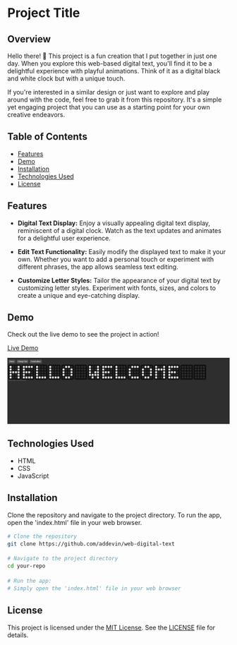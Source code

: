 # Project Title

## Overview

Hello there! 👋 This project is a fun creation that I put together in just one day. When you explore this web-based digital text, you'll find it to be a delightful experience with playful animations. Think of it as a digital black and white clock but with a unique touch.

If you're interested in a similar design or just want to explore and play around with the code, feel free to grab it from this repository. It's a simple yet engaging project that you can use as a starting point for your own creative endeavors.



## Table of Contents

- [Features](#features)
- [Demo](#demo)
- [Installation](#installation)
- [Technologies Used](#technologies-used)
- [License](#license)

## Features

- **Digital Text Display:** Enjoy a visually appealing digital text display, reminiscent of a digital clock. Watch as the text updates and animates for a delightful user experience.

- **Edit Text Functionality:** Easily modify the displayed text to make it your own. Whether you want to add a personal touch or experiment with different phrases, the app allows seamless text editing.

- **Customize Letter Styles:** Tailor the appearance of your digital text by customizing letter styles. Experiment with fonts, sizes, and colors to create a unique and eye-catching display.


## Demo

Check out the live demo to see the project in action!

[Live Demo](link_to_live_demo)

![Demo](./preview/Screenshot_2024-02-02_191311.png)

## Technologies Used

- HTML
- CSS
- JavaScript


## Installation

Clone the repository and navigate to the project directory. To run the app, open the 'index.html' file in your web browser.

```bash
# Clone the repository
git clone https://github.com/addevin/web-digital-text

# Navigate to the project directory
cd your-repo

# Run the app:
# Simply open the 'index.html' file in your web browser
```

## License

This project is licensed under the [MIT License](https://opensource.org/licenses/MIT). See the [LICENSE](LICENSE) file for details.
